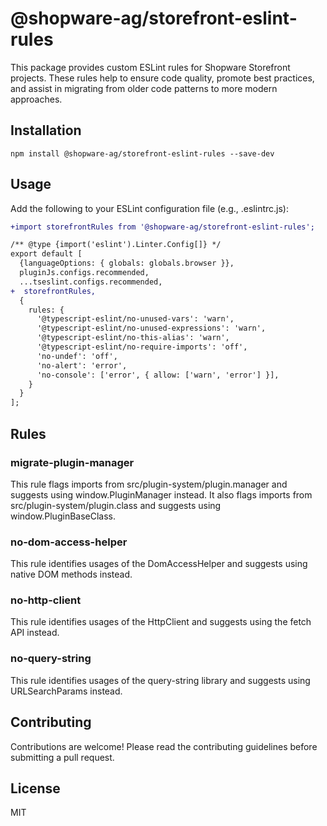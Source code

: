 # @shopware-ag/storefront-eslint-rules

This package provides custom ESLint rules for Shopware Storefront projects. These rules help to ensure code quality, promote best practices, and assist in migrating from older code patterns to more modern approaches.

## Installation

```
npm install @shopware-ag/storefront-eslint-rules --save-dev
```

## Usage

Add the following to your ESLint configuration file (e.g., .eslintrc.js):

```diff
+import storefrontRules from '@shopware-ag/storefront-eslint-rules';

/** @type {import('eslint').Linter.Config[]} */
export default [
  {languageOptions: { globals: globals.browser }},
  pluginJs.configs.recommended,
  ...tseslint.configs.recommended,
+  storefrontRules,
  {
    rules: {
      '@typescript-eslint/no-unused-vars': 'warn',
      '@typescript-eslint/no-unused-expressions': 'warn',
      '@typescript-eslint/no-this-alias': 'warn',
      '@typescript-eslint/no-require-imports': 'off',
      'no-undef': 'off',
      'no-alert': 'error',
      'no-console': ['error', { allow: ['warn', 'error'] }],
    }
  }
];
```

## Rules

### migrate-plugin-manager

This rule flags imports from src/plugin-system/plugin.manager and suggests using window.PluginManager instead. It also flags imports from src/plugin-system/plugin.class and suggests using window.PluginBaseClass.

### no-dom-access-helper

This rule identifies usages of the DomAccessHelper and suggests using native DOM methods instead.

### no-http-client

This rule identifies usages of the HttpClient and suggests using the fetch API instead.

### no-query-string

This rule identifies usages of the query-string library and suggests using URLSearchParams instead.

## Contributing

Contributions are welcome! Please read the contributing guidelines before submitting a pull request.

## License

MIT
